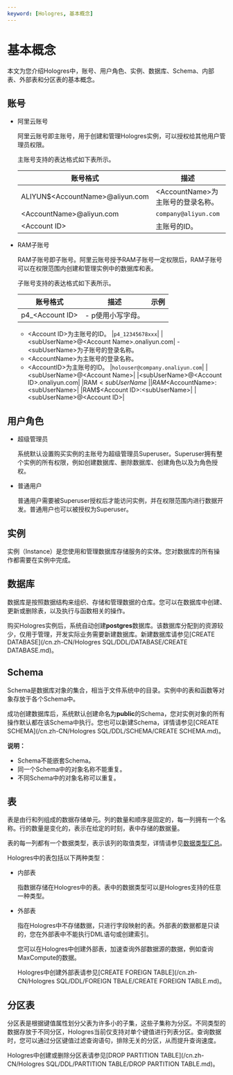 ```yaml
---
keyword: [Hologres, 基本概念]
---
```


# 基本概念

本文为您介绍Hologres中，账号、用户角色、实例、数据库、Schema、内部表、外部表和分区表的基本概念。

## 账号

-   阿里云账号

    阿里云账号即主账号，用于创建和管理Hologres实例，可以授权给其他用户管理员权限。

    主账号支持的表达格式如下表所示。

    |账号格式|描述|示例|
    |----|--|--|
    |ALIYUN$<AccountName\>@aliyun.com|<AccountName\>为主账号的登录名称。|`ALIYUN$company@aliyun.com`|
    |<AccountName\>@aliyun.com|`company@aliyun.com`|
    |<Account ID\>|主账号的ID。|`1344445678xxx`|

-   RAM子账号

    RAM子账号即子账号。阿里云账号授予RAM子账号一定权限后，RAM子账号可以在权限范围内创建和管理实例中的数据库和表。

    子账号支持的表达格式如下表所示。

    |账号格式|描述|示例|
    |----|--|--|
    |p4\_<Account ID\>|    -   p使用小写字母。
    -   <Account ID\>为主账号的ID。
|`p4_12345678xxx`|
    |<subUserName\>@<Account Name\>.onaliyun.com|    -   <subUserName\>为子账号的登录名称。
    -   <AccountName\>为主账号的登录名称。
    -   <AccountID\>为主账号的ID。
|`holouser@company.onaliyun.com`|
    |<subUserName\>@<Account Name\>|
    |<subUserName\>@<Account ID\>.onaliyun.com|
    |RAM$<subUserName\>|
    |RAM$<AccountName\>:<subUserName\>|
    |RAM$<Account ID\>:<subUserName\>|
    |<subUserName\>@<Account ID\>|


## 用户角色

-   超级管理员

    系统默认设置购买实例的主账号为超级管理员Superuser。Superuser拥有整个实例的所有权限，例如创建数据库、删除数据库、创建角色以及为角色授权。

-   普通用户

    普通用户需要被Superuser授权后才能访问实例，并在权限范围内进行数据开发。普通用户也可以被授权为Superuser。


## 实例

实例（Instance）是您使用和管理数据库存储服务的实体。您对数据库的所有操作都需要在实例中完成。

## 数据库

数据库是按照数据结构来组织、存储和管理数据的仓库。您可以在数据库中创建、更新或删除表，以及执行与函数相关的操作。

购买Hologres实例后，系统自动创建**postgres**数据库。该数据库分配到的资源较少，仅用于管理，开发实际业务需要新建数据库。新建数据库请参见[CREATE DATABASE](/cn.zh-CN/Hologres SQL/DDL/DATABASE/CREATE DATABASE.md)。

## Schema

Schema是数据库对象的集合，相当于文件系统中的目录。实例中的表和函数等对象存放于各个Schema中。

成功创建数据库后，系统默认创建命名为**public**的Schema，您对实例对象的所有操作默认都在该Schema中执行。您也可以新建Schema，详情请参见[CREATE SCHEMA](/cn.zh-CN/Hologres SQL/DDL/SCHEMA/CREATE SCHEMA.md)。

**说明：**

-   Schema不能嵌套Schema。
-   同一个Schema中的对象名称不能重复。
-   不同Schema中的对象名称可以重复。

## 表

表是由行和列组成的数据存储单元。列的数量和顺序是固定的，每一列拥有一个名称。行的数量是变化的，表示在给定的时刻，表中存储的数据量。

表的每一列都有一个数据类型，表示该列的取值类型，详情请参见[数据类型汇总]()。

Hologres中的表包括以下两种类型：

-   内部表

    指数据存储在Hologres中的表。表中的数据类型可以是Hologres支持的任意一种类型。

-   外部表

    指在Hologres中不存储数据，只进行字段映射的表。外部表的数据都是只读的，您在外部表中不能执行DML语句或创建索引。

    您可以在Hologres中创建外部表，加速查询外部数据源的数据，例如查询MaxCompute的数据。

    Hologres中创建外部表请参见[CREATE FOREIGN TABLE](/cn.zh-CN/Hologres SQL/DDL/FOREIGN TBALE/CREATE FOREIGN TABLE.md)。


## 分区表

分区表是根据键值属性划分父表为许多小的子集，这些子集称为分区。不同类型的数据存放于不同分区，Hologres当前仅支持对单个键值进行列表分区。查询数据时，您可以通过分区键值过滤查询语句，排除无关的分区，从而提升查询速度。

Hologres中创建或删除分区表请参见[DROP PARTITION TABLE](/cn.zh-CN/Hologres SQL/DDL/PARTITION TABLE/DROP PARTITION TABLE.md)。

